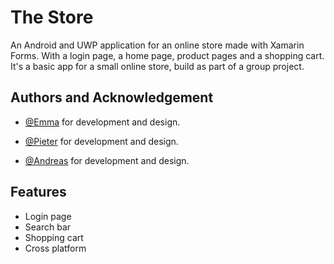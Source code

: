 # The Store

 An Android and UWP application for an online store made with Xamarin Forms. With a login page, a home page, product pages and a shopping cart.
 It's a basic app for a small online store, build as part of a group project. 


## Authors and Acknowledgement

- [@Emma](https://github.com/DotEmms) for development and design.

- [@Pieter](https://github.com/pieterCorp) for development and design.

- [@Andreas](https://github.com/AndreasStavropoulos) for development and design.

  
## Features

- Login page
- Search bar
- Shopping cart
- Cross platform


  
